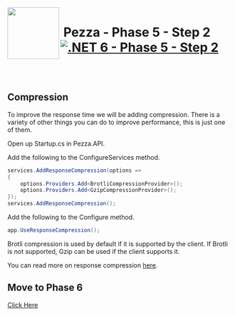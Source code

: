 <img align="left" width="116" height="116" src="../pezza-logo.png" />

# &nbsp;**Pezza - Phase 5 - Step 2** [![.NET 6 - Phase 5 - Step 2](https://github.com/entelect-incubator/.NET/actions/workflows/dotnet-phase5-step2.yml/badge.svg)](https://github.com/entelect-incubator/.NET/actions/workflows/dotnet-phase5-step2.yml)

<br/><br/>

## **Compression**

To improve the response time we will be adding compression. There is a variety of other things you can do to improve performance, this is just one of them.

Open up Startup.cs in Pezza.API.

Add the following to the ConfigureServices method.

```cs
services.AddResponseCompression(options =>
{
    options.Providers.Add<BrotliCompressionProvider>();
    options.Providers.Add<GzipCompressionProvider>();
});
services.AddResponseCompression();
```

Add the following to the Configure method.

```cs
app.UseResponseCompression();
```

Brotli compression is used by default if it is supported by the client. If Brotli is not supported, Gzip can be used if the client supports it.

You can read more on response compression [here](https://docs.microsoft.com/en-us/aspnet/core/performance/response-compression?view=aspnetcore-5.0).

## **Move to Phase 6**

[Click Here](https://github.com/entelect-incubator/.NET/tree/master/Phase%206) 